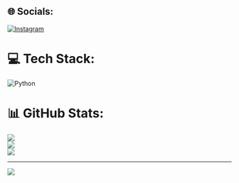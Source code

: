 
## 🌐 Socials:
[![Instagram](https://img.shields.io/badge/Instagram-%23E4405F.svg?logo=Instagram&logoColor=white)](https://instagram.com/The_poorvaj@567) 

# 💻 Tech Stack:
 ![Python](https://img.shields.io/badge/python-3670A0?style=for-the-badge&logo=python&logoColor=ffdd54)
# 📊 GitHub Stats:
![](https://github-readme-stats.vercel.app/api?username=123poorvaj&theme=buefy&hide_border=false&include_all_commits=true&count_private=true)<br/>
![](https://github-readme-streak-stats.herokuapp.com/?user=123poorvaj&theme=buefy&hide_border=false)<br/>
![](https://github-readme-stats.vercel.app/api/top-langs/?username=123poorvaj&theme=buefy&hide_border=false&include_all_commits=true&count_private=true&layout=compact)

---
[![](https://visitcount.itsvg.in/api?id=123poorvaj&icon=0&color=0)](https://visitcount.itsvg.in)

